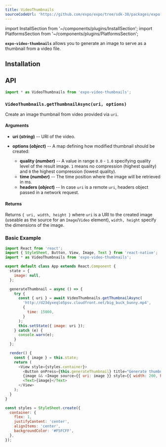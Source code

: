 ```yaml
---
title: VideoThumbnails
sourceCodeUrl: 'https://github.com/expo/expo/tree/sdk-38/packages/expo-video-thumbnails'
---
```


import InstallSection from '~/components/plugins/InstallSection';
import PlatformsSection from '~/components/plugins/PlatformsSection';

**`expo-video-thumbnails`** allows you to generate an image to serve as a thumbnail from a video file.

<PlatformsSection android emulator ios simulator />

## Installation

<InstallSection packageName="expo-video-thumbnails" />

## API

```js
import * as VideoThumbnails from 'expo-video-thumbnails';
```

### `VideoThumbnails.getThumbnailAsync(uri, options)`

Create an image thumbnail from video provided via `uri`.

#### Arguments

- **uri (_string_)** -- URI of the video.

- **options (_object_)** -- A map defining how modified thumbnail should be created:

  - **quality (_number_)** -- A value in range `0.0` - `1.0` specifying quality level of the result image. `1` means no compression (highest quality) and `0` the highest compression (lowest quality).
  - **time (_number_)** -- The time position where the image will be retrieved in ms.
  - **headers (_object_)** -- In case `uri` is a remote `uri`, headers object passed in a network request.

#### Returns

Returns `{ uri, width, height }` where `uri` is a URI to the created image (useable as the source for an `Image`/`Video` element), `width, height` specify the dimensions of the image.

### Basic Example

```javascript
import React from 'react';
import { StyleSheet, Button, View, Image, Text } from 'react-native';
import * as VideoThumbnails from 'expo-video-thumbnails';

export default class App extends React.Component {
  state = {
    image: null,
  };

  generateThumbnail = async () => {
    try {
      const { uri } = await VideoThumbnails.getThumbnailAsync(
        'http://d23dyxeqlo5psv.cloudfront.net/big_buck_bunny.mp4',
        {
          time: 15000,
        }
      );
      this.setState({ image: uri });
    } catch (e) {
      console.warn(e);
    }
  };

  render() {
    const { image } = this.state;
    return (
      <View style={styles.container}>
        <Button onPress={this.generateThumbnail} title="Generate thumbnail" />
        {image && <Image source={{ uri: image }} style={{ width: 200, height: 200 }} />}
        <Text>{image}</Text>
      </View>
    );
  }
}

const styles = StyleSheet.create({
  container: {
    flex: 1,
    justifyContent: 'center',
    alignItems: 'center',
    backgroundColor: '#F5FCFF',
  },
});
```
